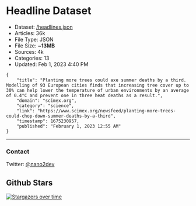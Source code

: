 # Headline Dataset

- Dataset: [/headlines.json](https://raw.githubusercontent.com/fwd/news/master/headlines.json) 
- Articles: 36k
- File Type: JSON
- File Size: ~**13MB**
- Sources: 4k
- Categories: 13
- Updated: Feb 1, 2023 4:40 PM

```
{
    "title": "Planting more trees could axe summer deaths by a third. Modelling of 93 European cities finds that increasing tree cover up to 30% can help lower the temperature of urban environments by an average of 0.4°C and prevent one in three heat deaths as a result.",
    "domain": "scimex.org",
    "category": "science",
    "link": "https://www.scimex.org/newsfeed/planting-more-trees-could-chop-down-summer-deaths-by-a-third",
    "timestamp": 1675230957,
    "published": "February 1, 2023 12:55 AM"
}
```

---

### Contact 

Twitter: [@nano2dev](https://twitter.com/nano2dev)

## Github Stars

[![Stargazers over time](https://starchart.cc/fwd/news.svg)](https://starchart.cc/fwd/news)
